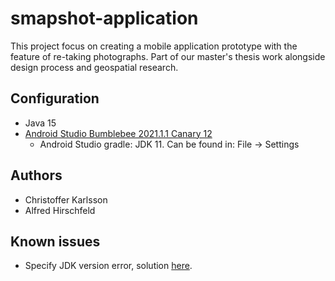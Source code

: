 # smapshot-application
This project focus on creating a mobile application prototype with the feature of re-taking photographs. Part of our master's thesis work alongside design process and geospatial research.

## Configuration

* Java 15
* [Android Studio Bumblebee 2021.1.1 Canary 12](https://developer.android.com/studio/preview/index.html)
  * Android Studio gradle: JDK 11. Can be found in: File -> Settings

## Authors
* Christoffer Karlsson
* Alfred Hirschfeld

## Known issues
* Specify JDK version error, solution [here](https://www.py4u.net/discuss/604849).
